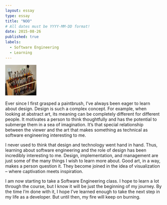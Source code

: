 ```yaml
---
layout: essay
type: essay
title: "NOO"
# All dates must be YYYY-MM-DD format!
date: 2015-08-26
published: true
labels:
  - Software Engineering
  - Learning
---
```


<img width="100px" class="rounded float-start pe-4" src="../img/igniting/paintbrushes.jpg">

Ever since I first grasped a paintbrush, I’ve always been eager to learn about design. Design is such a complex concept. For example, when looking at abstract art, its meaning can be completely different for different people. It motivates a person to think thoughtfully and has the potential to submerge them in a sea of imagination. It’s that special relationship between the viewer and the art that makes something as technical as software engineering interesting to me.

I never used to think that design and technology went hand in hand.  Thus, learning about software engineering and the role of design has been incredibly interesting to me. Design, implementation, and management are just some of the many things I wish to learn more about. Good art, in a way, makes a person question it. They become joined in the idea of visualization – where captivation meets inspiration.

I am now starting to take a Software Engineering class. I hope to learn a lot through the course, but I know it will be just the beginning of my journey. By the time I’m done with it, I hope I’ve learned enough to take the next step in my life as a developer. But until then, my fire will keep on burning.
